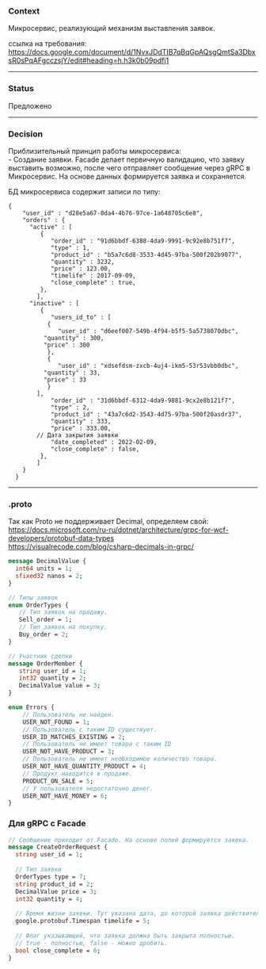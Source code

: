### Context

Микросервис, реализующий механизм выставления заявок. 

ссылка на требования:  
https://docs.google.com/document/d/1NvxJDdTIB7qBqGpAQsgQmtSa3DbxsR0sPqAFgcczsjY/edit#heading=h.h3k0b09pdfj1   

---

### Status 

Предложено

---

### Decision

Приблизительный принцип работы микросервиса:  
\- Создание заявки. Facade делает первичную валидацию, что заявку выставить возможно, после чего отправляет сообщение через gRPC в Микросервис. На основе данных формируется заявка и сохраняется.   

БД микросервиса содержит записи по типу:

```
{
    "user_id" : "d28e5a67-8da4-4b76-97ce-1a648705c6e8",
    "orders" : {
      "active" : [
         {
            "order_id" : "91d6bbdf-6388-4da9-9991-9c92e8b751f7",
            "type" : 1,
            "product_id" : "b5a7c6d8-3533-4d45-97ba-500f202b9077",
            "quantity" : 3232,
            "price" : 123.00,
            "timelife" : 2017-09-09,
            "close_complete" : true,
         },
        ],
      "inactive" : [
         {
            "users_id_to" : [
	       {
	          "user_id" : "d6eef007-549b-4f94-b5f5-5a5738070dbc",
		  "quantity" : 300,
		  "price" : 300
	       },
	       {
	          "user_id" : "xdsefdsm-zxcb-4uj4-ikm5-53r53vbb0dbc",
		  "quantity" : 33,
		  "price" : 33
	       }
	    ],
            "order_id" : "31d6bbdf-6312-4da9-9881-9cx2e8b121f7",
            "type" : 2,
            "product_id" : "43a7c6d2-3543-4d75-97ba-500f20asdr37",
            "quantity" : 333,
            "price" : 333.00,
	    // Дата закрытия заявки
            "date_completed" : 2022-02-09,
            "close_complete" : false,
         },
        ]  
    }
  }
```

---



### .proto

Так как Proto не поддерживает Decimal, определяем свой:  
https://docs.microsoft.com/ru-ru/dotnet/architecture/grpc-for-wcf-developers/protobuf-data-types  
https://visualrecode.com/blog/csharp-decimals-in-grpc/

```proto
message DecimalValue {
  int64 units = 1;
  sfixed32 nanos = 2;
}
```

```proto
// Типы заявок
enum OrderTypes {
   // Тип заявок на продажу.
   Sell_order = 1;
   // Тип заявок на покупку.
   Buy_order = 2;
}
```

```proto
// Участник сделки
message OrderMember {
   string user_id = 1;
   int32 quantity = 2;
   DecimalValue value = 3;
} 
```

```proto
enum Errors {
	// Пользователь не найден.
	USER_NOT_FOUND = 1;
	// Пользователь с таким ID существует.
	USER_ID_MATCHES_EXISTING = 2;
	// Пользователь не имеет товара с таким ID
	USER_NOT_HAVE_PRODUCT = 3;
	// Пользователь не имеет необходимое количество товара.
	USER_NOT_HAVE_QUANTITY_PRODUCT = 4;
	// Продукт находится в продаже.
	PRODUCT_ON_SALE = 5;
	// У пользователя недостаточно денег.
	USER_NOT_HAVE_MONEY = 6;
}
```  

### Для gRPC c Facade

```proto   
// Сообщение приходит от Facade. На основе полей формируется заявка.
message CreateOrderRequest {
  string user_id = 1;
  
  // Тип заявки
  OrderTypes type = 7;
  string product_id = 2;
  DecimalValue price = 3;
  int32 quantity = 4;   
  
  // Время жизни заявки. Тут указана дата, до которой заявка действительна. 
  google.protobuf.Timespan timelife = 5;
  
  // Флаг указывающий, что заявка должна быть закрыта полностью.
  // true - полностью, false - можно дробить.
  bool close_complete = 6;
}
```  

